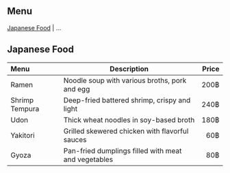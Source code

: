 ## Menu

[Japanese Food](#japanese-food) | ...

## Japanese Food
| Menu                               |Description                                         | Price  |
|:-----------------------------------|----------------------------------------------------|-------:|
| Ramen                              |Noodle soup with various broths, pork and egg       |  200฿  |
| Shrimp Tempura                     |Deep-fried battered shrimp, crispy and light        |  240฿  |
| Udon                               |Thick wheat noodles in soy-based broth              |  180฿  |
| Yakitori                           |Grilled skewered chicken with flavorful sauces      |  60฿   |
| Gyoza                              |Pan-fried dumplings filled with meat and vegetables |  80฿   |
